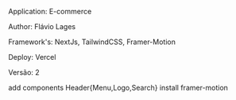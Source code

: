 Application: E-commerce

Author: Flávio Lages

Framework's: NextJs, TailwindCSS, Framer-Motion

Deploy: Vercel

Versão: 2

add components Header{Menu,Logo,Search}
install framer-motion